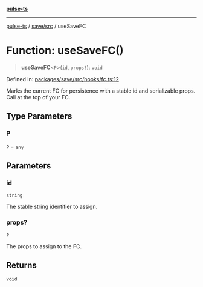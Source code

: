 [**pulse-ts**](../../../README.md)

***

[pulse-ts](../../../README.md) / [save/src](../README.md) / useSaveFC

# Function: useSaveFC()

> **useSaveFC**\<`P`\>(`id`, `props?`): `void`

Defined in: [packages/save/src/hooks/fc.ts:12](https://github.com/jlehett/pulse-ts/blob/a2a18767041a6b69ca4c5f6131d2de266097750e/packages/save/src/hooks/fc.ts#L12)

Marks the current FC for persistence with a stable id and serializable props.
Call at the top of your FC.

## Type Parameters

### P

`P` = `any`

## Parameters

### id

`string`

The stable string identifier to assign.

### props?

`P`

The props to assign to the FC.

## Returns

`void`
